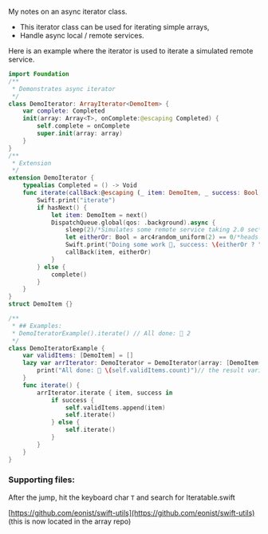 My notes on an async iterator class.<!--more-->

- This iterator class can be used for iterating simple arrays,
- Handle async local / remote services.

Here is an example where the iterator is used to iterate a simulated remote service.

```swift
import Foundation
/**
 * Demonstrates async iterator
 */
class DemoIterator: ArrayIterator<DemoItem> {
    var complete: Completed
    init(array: Array<T>, onComplete:@escaping Completed) {
        self.complete = onComplete
        super.init(array: array)
    }
}
/**
 * Extension
 */
extension DemoIterator {
    typealias Completed = () -> Void
    func iterate(callBack:@escaping (_ item: DemoItem, _ success: Bool) -> Void){
        Swift.print("iterate")
        if hasNext() {
            let item: DemoItem = next()
            DispatchQueue.global(qos: .background).async {
                sleep(2)/*Simulates some remote service taking 2.0 sec*/
                let eitherOr: Bool = arc4random_uniform(2) == 0/*heads or tails*/
                Swift.print("Doing some work 💪, success: \(eitherOr ? "✅" : "🚫")")
                callBack(item, eitherOr)
            }
        } else {
            complete()
        }
    }
}
struct DemoItem {}

/**
 * ## Examples:
 * DemoIteratorExample().iterate() // All done: 🎉 2
 */
class DemoIteratorExample {
    var validItems: [DemoItem] = []
    lazy var arrIterator: DemoIterator = DemoIterator(array: [DemoItem() ,DemoItem(), DemoItem()]) {
        print("All done: 🎉 \(self.validItems.count)")// the result varies between a count of 0 and 3
    }
    func iterate() {
        arrIterator.iterate { item, success in
            if success {
                self.validItems.append(item)
                self.iterate()
            } else {
                self.iterate()
            }
        }
    }
}
```

### Supporting files:
After the jump, hit the keyboard char `T` and search for Iteratable.swift

[https://github.com/eonist/swift-utils](https://github.com/eonist/swift-utils) (this is now located in the array repo)
